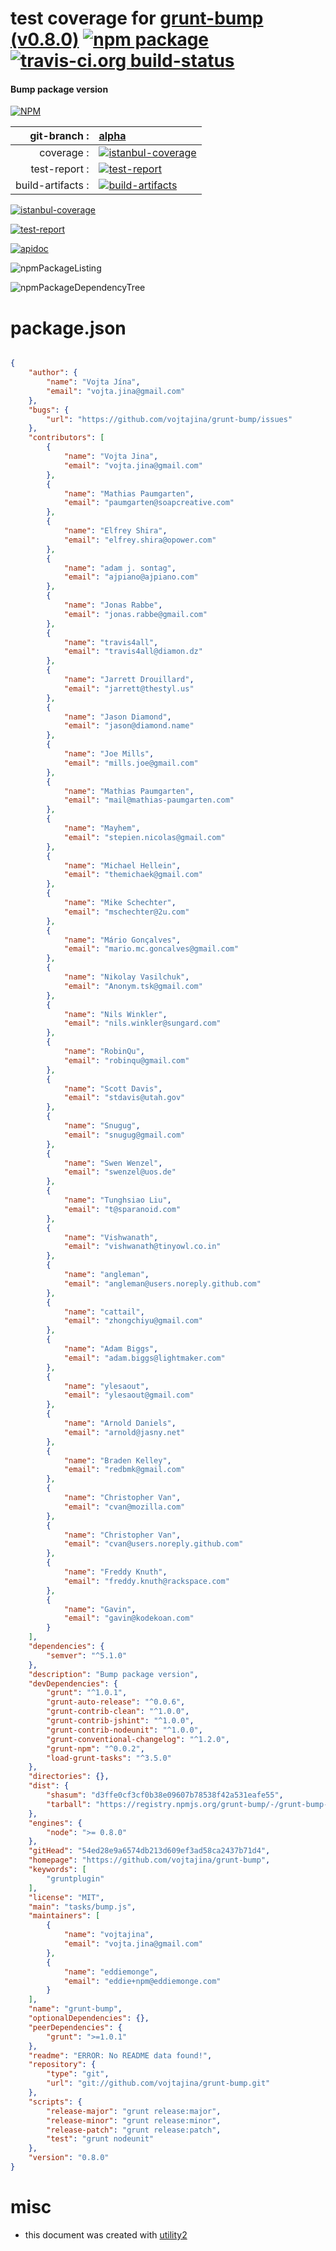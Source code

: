 # test coverage for  [grunt-bump (v0.8.0)](https://github.com/vojtajina/grunt-bump)  [![npm package](https://img.shields.io/npm/v/npmtest-grunt-bump.svg?style=flat-square)](https://www.npmjs.org/package/npmtest-grunt-bump) [![travis-ci.org build-status](https://api.travis-ci.org/npmtest/node-npmtest-grunt-bump.svg)](https://travis-ci.org/npmtest/node-npmtest-grunt-bump)
#### Bump package version

[![NPM](https://nodei.co/npm/grunt-bump.png?downloads=true)](https://www.npmjs.com/package/grunt-bump)

| git-branch : | [alpha](https://github.com/npmtest/node-npmtest-grunt-bump/tree/alpha)|
|--:|:--|
| coverage : | [![istanbul-coverage](https://npmtest.github.io/node-npmtest-grunt-bump/build/coverage.badge.svg)](https://npmtest.github.io/node-npmtest-grunt-bump/build/coverage.html/index.html)|
| test-report : | [![test-report](https://npmtest.github.io/node-npmtest-grunt-bump/build/test-report.badge.svg)](https://npmtest.github.io/node-npmtest-grunt-bump/build/test-report.html)|
| build-artifacts : | [![build-artifacts](https://npmtest.github.io/node-npmtest-grunt-bump/glyphicons_144_folder_open.png)](https://github.com/npmtest/node-npmtest-grunt-bump/tree/gh-pages/build)|

[![istanbul-coverage](https://npmtest.github.io/node-npmtest-grunt-bump/build/screenCapture.buildCustomOrg.browser.coverage.html.png)](https://npmtest.github.io/node-npmtest-grunt-bump/build/coverage.html/index.html)

[![test-report](https://npmtest.github.io/node-npmtest-grunt-bump/build/screenCapture.buildCustomOrg.browser.%252Fhome%252Ftravis%252Fbuild%252Fnpmtest%252Fnode-npmtest-grunt-bump%252Ftmp%252Fbuild%252Ftest-report.html.png)](https://npmtest.github.io/node-npmtest-grunt-bump/build/test-report.html)

[![apidoc](https://npmdoc.github.io/node-npmdoc-grunt-bump/build/screenCapture.buildApidoc.browser.%252Fhome%252Ftravis%252Fbuild%252Fnpmdoc%252Fnode-npmdoc-grunt-bump%252Ftmp%252Fbuild%252Fapidoc.html.png)](https://npmdoc.github.io/node-npmdoc-grunt-bump/build/apidoc.html)

![npmPackageListing](https://npmtest.github.io/node-npmtest-grunt-bump/build/screenCapture.npmPackageListing.svg)

![npmPackageDependencyTree](https://npmtest.github.io/node-npmtest-grunt-bump/build/screenCapture.npmPackageDependencyTree.svg)



# package.json

```json

{
    "author": {
        "name": "Vojta Jína",
        "email": "vojta.jina@gmail.com"
    },
    "bugs": {
        "url": "https://github.com/vojtajina/grunt-bump/issues"
    },
    "contributors": [
        {
            "name": "Vojta Jina",
            "email": "vojta.jina@gmail.com"
        },
        {
            "name": "Mathias Paumgarten",
            "email": "paumgarten@soapcreative.com"
        },
        {
            "name": "Elfrey Shira",
            "email": "elfrey.shira@opower.com"
        },
        {
            "name": "adam j. sontag",
            "email": "ajpiano@ajpiano.com"
        },
        {
            "name": "Jonas Rabbe",
            "email": "jonas.rabbe@gmail.com"
        },
        {
            "name": "travis4all",
            "email": "travis4all@diamon.dz"
        },
        {
            "name": "Jarrett Drouillard",
            "email": "jarrett@thestyl.us"
        },
        {
            "name": "Jason Diamond",
            "email": "jason@diamond.name"
        },
        {
            "name": "Joe Mills",
            "email": "mills.joe@gmail.com"
        },
        {
            "name": "Mathias Paumgarten",
            "email": "mail@mathias-paumgarten.com"
        },
        {
            "name": "Mayhem",
            "email": "stepien.nicolas@gmail.com"
        },
        {
            "name": "Michael Hellein",
            "email": "themichaek@gmail.com"
        },
        {
            "name": "Mike Schechter",
            "email": "mschechter@2u.com"
        },
        {
            "name": "Mário Gonçalves",
            "email": "mario.mc.goncalves@gmail.com"
        },
        {
            "name": "Nikolay Vasilchuk",
            "email": "Anonym.tsk@gmail.com"
        },
        {
            "name": "Nils Winkler",
            "email": "nils.winkler@sungard.com"
        },
        {
            "name": "RobinQu",
            "email": "robinqu@gmail.com"
        },
        {
            "name": "Scott Davis",
            "email": "stdavis@utah.gov"
        },
        {
            "name": "Snugug",
            "email": "snugug@gmail.com"
        },
        {
            "name": "Swen Wenzel",
            "email": "swenzel@uos.de"
        },
        {
            "name": "Tunghsiao Liu",
            "email": "t@sparanoid.com"
        },
        {
            "name": "Vishwanath",
            "email": "vishwanath@tinyowl.co.in"
        },
        {
            "name": "angleman",
            "email": "angleman@users.noreply.github.com"
        },
        {
            "name": "cattail",
            "email": "zhongchiyu@gmail.com"
        },
        {
            "name": "Adam Biggs",
            "email": "adam.biggs@lightmaker.com"
        },
        {
            "name": "ylesaout",
            "email": "ylesaout@gmail.com"
        },
        {
            "name": "Arnold Daniels",
            "email": "arnold@jasny.net"
        },
        {
            "name": "Braden Kelley",
            "email": "redbmk@gmail.com"
        },
        {
            "name": "Christopher Van",
            "email": "cvan@mozilla.com"
        },
        {
            "name": "Christopher Van",
            "email": "cvan@users.noreply.github.com"
        },
        {
            "name": "Freddy Knuth",
            "email": "freddy.knuth@rackspace.com"
        },
        {
            "name": "Gavin",
            "email": "gavin@kodekoan.com"
        }
    ],
    "dependencies": {
        "semver": "^5.1.0"
    },
    "description": "Bump package version",
    "devDependencies": {
        "grunt": "^1.0.1",
        "grunt-auto-release": "^0.0.6",
        "grunt-contrib-clean": "^1.0.0",
        "grunt-contrib-jshint": "^1.0.0",
        "grunt-contrib-nodeunit": "^1.0.0",
        "grunt-conventional-changelog": "^1.2.0",
        "grunt-npm": "^0.0.2",
        "load-grunt-tasks": "^3.5.0"
    },
    "directories": {},
    "dist": {
        "shasum": "d3ffe0cf3cf0b38e09607b78538f42a531eafe55",
        "tarball": "https://registry.npmjs.org/grunt-bump/-/grunt-bump-0.8.0.tgz"
    },
    "engines": {
        "node": ">= 0.8.0"
    },
    "gitHead": "54ed28e9a6574db213d609ef3ad58ca2437b71d4",
    "homepage": "https://github.com/vojtajina/grunt-bump",
    "keywords": [
        "gruntplugin"
    ],
    "license": "MIT",
    "main": "tasks/bump.js",
    "maintainers": [
        {
            "name": "vojtajina",
            "email": "vojta.jina@gmail.com"
        },
        {
            "name": "eddiemonge",
            "email": "eddie+npm@eddiemonge.com"
        }
    ],
    "name": "grunt-bump",
    "optionalDependencies": {},
    "peerDependencies": {
        "grunt": ">=1.0.1"
    },
    "readme": "ERROR: No README data found!",
    "repository": {
        "type": "git",
        "url": "git://github.com/vojtajina/grunt-bump.git"
    },
    "scripts": {
        "release-major": "grunt release:major",
        "release-minor": "grunt release:minor",
        "release-patch": "grunt release:patch",
        "test": "grunt nodeunit"
    },
    "version": "0.8.0"
}
```



# misc
- this document was created with [utility2](https://github.com/kaizhu256/node-utility2)
